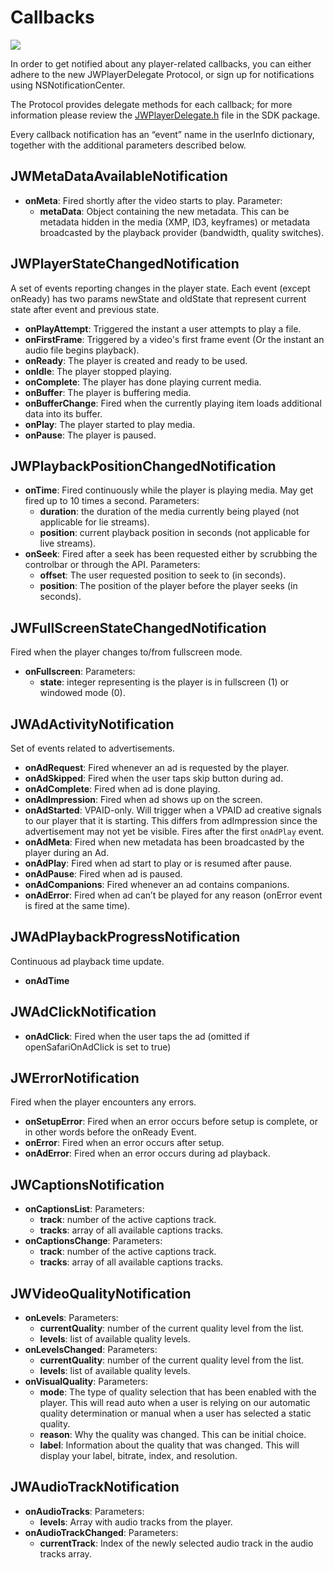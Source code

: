 # Callbacks

<img src="https://img.shields.io/badge/SDK-iOS%20v3-0AAC29.svg?logo=apple">

In order to get notified about any player-related callbacks, you can either adhere to the new JWPlayerDelegate Protocol, or sign up for notifications using NSNotificationCenter.

The Protocol provides delegate methods for each callback; for more information please review the [JWPlayerDelegate.h](https://developer.jwplayer.com/sdk/ios/reference/Protocols/JWPlayerDelegate.html) file in the SDK package.

Every callback notification has an “event” name in the userInfo dictionary, together with the additional parameters described below.

## JWMetaDataAvailableNotification

* **onMeta**: Fired shortly after the video starts to play. 
    Parameter:
	* **metaData**:  Object containing the new metadata. This can be metadata hidden in the media (XMP, ID3, keyframes) or metadata broadcasted by the playback provider (bandwidth, quality switches).

## JWPlayerStateChangedNotification

A set of events reporting changes in the player state. Each event (except onReady) has two params newState and oldState that represent current state after event and previous state.

* **onPlayAttempt**: Triggered the instant a user attempts to play a file.
* **onFirstFrame**: Triggered by a video's first frame event (Or the instant an audio file begins playback).
* **onReady**: The player is created and ready to be used.
* **onIdle**: The player stopped playing.
* **onComplete**: The player has done playing current media.
* **onBuffer**: The player is buffering media.
* **onBufferChange**: Fired when the currently playing item loads additional data into its buffer.
* **onPlay**: The player started to play media.
* **onPause**: The player is paused.

## JWPlaybackPositionChangedNotification

* **onTime**: Fired continuously while the player is playing media. May get fired up to 10 times a second.
    Parameters:
	* **duration**: the duration of the media currently being played (not applicable for lie streams).
	* **position**: current playback position in seconds (not applicable for live streams).
* **onSeek**: Fired after a seek has been requested either by scrubbing the controlbar or through the API.
    Parameters:
    * **offset**: The user requested position to seek to (in seconds).
    * **position**: The position of the player before the player seeks (in seconds).

## JWFullScreenStateChangedNotification  

Fired when the player changes to/from fullscreen mode.

* **onFullscreen**: Parameters:
	* **state**: integer representing is the player is in fullscreen (1) or windowed mode (0).

## JWAdActivityNotification

Set of events related to advertisements.

* **onAdRequest**: Fired whenever an ad is requested by the player.
* **onAdSkipped**: Fired when the user taps skip button during ad.
* **onAdComplete**: Fired when ad is done playing.
* **onAdImpression**: Fired when ad shows up on the screen.
* **onAdStarted**: VPAID-only. Will trigger when a VPAID ad creative signals to our player that it is starting. This differs from adImpression since the advertisement may not yet be visible. Fires after the first `onAdPlay` event.
* **onAdMeta**: Fired when new metadata has been broadcasted by the player during an Ad.
* **onAdPlay**: Fired when ad start to play or is resumed after pause.
* **onAdPause**: Fired when ad is paused.
* **onAdCompanions**: Fired whenever an ad contains companions.
* **onAdError**: Fired when ad can’t be played for any reason (onError event is fired at the same time).

## JWAdPlaybackProgressNotification

Continuous ad playback time update.

* **onAdTime**

## JWAdClickNotification

* **onAdClick**: Fired when the user taps the ad (omitted if openSafariOnAdClick is set to true)

## JWErrorNotification
Fired when the player encounters any errors.

* **onSetupError**: Fired when an error occurs before setup is complete, or in other words before the onReady Event.
* **onError**: Fired when an error occurs after setup.
* **onAdError**: Fired when an error occurs during ad playback.

## JWCaptionsNotification

* **onCaptionsList**: Parameters:
	* **track**: number of the active captions track.
	* **tracks**: array of all available captions tracks.  
* **onCaptionsChange**: Parameters:
	* **track**: number of the active captions track.
	* **tracks**: array of all available captions tracks.

## JWVideoQualityNotification

* **onLevels**: Parameters:
	* **currentQuality**: number of the current quality level from the list.
	* **levels**: list of available quality levels.
* **onLevelsChanged**: Parameters:
	* **currentQuality**: number of the current quality level from the list.
	* **levels**: list of available quality levels.
* **onVisualQuality**: Parameters:	
    * **mode**: The type of quality selection that has been enabled with the player. This will read auto when a user is relying on our automatic quality determination or manual when a user has selected a static quality.
    * **reason**: Why the quality was changed. This can be initial choice.
    * **label**: Information about the quality that was changed. This will display your label, bitrate, index, and resolution.

## JWAudioTrackNotification

* **onAudioTracks**: Parameters:
    * **levels**: Array with audio tracks from the player.
* **onAudioTrackChanged**: Parameters:
    * **currentTrack**: Index of the newly selected audio track in the audio tracks array.


